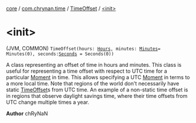 [core](../../index.md) / [com.chrynan.time](../index.md) / [TimeOffset](index.md) / [&lt;init&gt;](./-init-.md)

# &lt;init&gt;

(JVM, COMMON) `TimeOffset(hours: `[`Hours`](../-hours/index.md)`, minutes: `[`Minutes`](../-minutes/index.md)` = Minutes(0), seconds: `[`Seconds`](../-seconds/index.md)` = Seconds(0))`

A class representing an offset of time in hours and minutes. This class is useful for representing a time offset
with respect to UTC time for a particular [Moment](../-moment/index.md) in time. This allows specifying a UTC [Moment](../-moment/index.md) in terms to a more
local time. Note that regions of the world don't necessarily have static [TimeOffset](index.md)s from UTC time. An example of
a non-static time offset is in regions that observe daylight savings time, where their time offsets from UTC change
multiple times a year.

**Author**
chRyNaN

